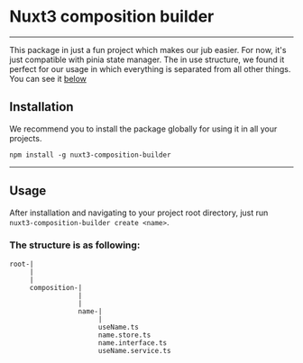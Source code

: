 # Nuxt3 composition builder

---

This package in just a fun project which makes our jub easier. For now, it's just compatible with 
pinia state manager. The in use structure, we found it perfect for our usage in which everything 
is separated from all other things. You can see it [below](/The%20structure%20is%20as%20following:) 

## Installation 
We recommend you to install the package globally for using it in all your projects.

```
npm install -g nuxt3-composition-builder
```

---

## Usage
After installation and navigating to your project root directory, just run `nuxt3-composition-builder create <name>`.

### The structure is as following:
```
root-|
     |
     |
     composition-|
                 |
                 |
                 name-|
                      |
                      useName.ts
                      name.store.ts
                      name.interface.ts
                      useName.service.ts
```
